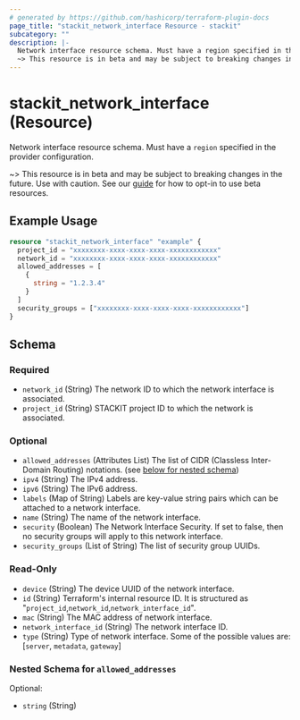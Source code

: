 ```yaml
---
# generated by https://github.com/hashicorp/terraform-plugin-docs
page_title: "stackit_network_interface Resource - stackit"
subcategory: ""
description: |-
  Network interface resource schema. Must have a region specified in the provider configuration.
  ~> This resource is in beta and may be subject to breaking changes in the future. Use with caution. See our guide https://registry.terraform.io/providers/stackitcloud/stackit/latest/docs/guides/opting_into_beta_resources for how to opt-in to use beta resources.
---
```


# stackit_network_interface (Resource)

Network interface resource schema. Must have a `region` specified in the provider configuration.

~> This resource is in beta and may be subject to breaking changes in the future. Use with caution. See our [guide](https://registry.terraform.io/providers/stackitcloud/stackit/latest/docs/guides/opting_into_beta_resources) for how to opt-in to use beta resources.

## Example Usage

```terraform
resource "stackit_network_interface" "example" {
  project_id = "xxxxxxxx-xxxx-xxxx-xxxx-xxxxxxxxxxxx"
  network_id = "xxxxxxxx-xxxx-xxxx-xxxx-xxxxxxxxxxxx"
  allowed_addresses = [
    {
      string = "1.2.3.4"
    }
  ]
  security_groups = ["xxxxxxxx-xxxx-xxxx-xxxx-xxxxxxxxxxxx"]
}
```

<!-- schema generated by tfplugindocs -->
## Schema

### Required

- `network_id` (String) The network ID to which the network interface is associated.
- `project_id` (String) STACKIT project ID to which the network is associated.

### Optional

- `allowed_addresses` (Attributes List) The list of CIDR (Classless Inter-Domain Routing) notations. (see [below for nested schema](#nestedatt--allowed_addresses))
- `ipv4` (String) The IPv4 address.
- `ipv6` (String) The IPv6 address.
- `labels` (Map of String) Labels are key-value string pairs which can be attached to a network interface.
- `name` (String) The name of the network interface.
- `security` (Boolean) The Network Interface Security. If set to false, then no security groups will apply to this network interface.
- `security_groups` (List of String) The list of security group UUIDs.

### Read-Only

- `device` (String) The device UUID of the network interface.
- `id` (String) Terraform's internal resource ID. It is structured as "`project_id`,`network_id`,`network_interface_id`".
- `mac` (String) The MAC address of network interface.
- `network_interface_id` (String) The network interface ID.
- `type` (String) Type of network interface. Some of the possible values are: [`server`, `metadata`, `gateway`]

<a id="nestedatt--allowed_addresses"></a>
### Nested Schema for `allowed_addresses`

Optional:

- `string` (String)
